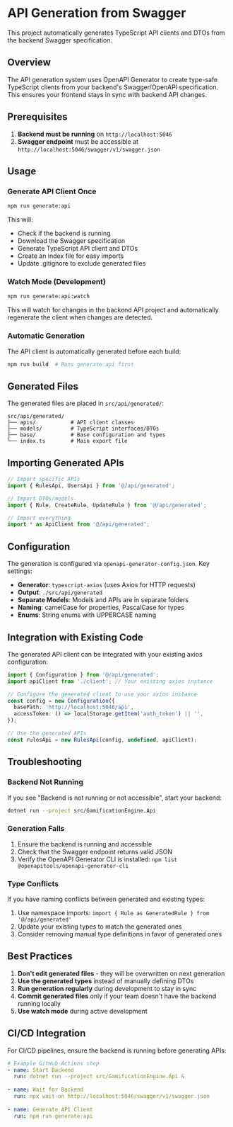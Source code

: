 # API Generation from Swagger

This project automatically generates TypeScript API clients and DTOs from the backend Swagger specification.

## Overview

The API generation system uses OpenAPI Generator to create type-safe TypeScript clients from your backend's Swagger/OpenAPI specification. This ensures your frontend stays in sync with backend API changes.

## Prerequisites

1. **Backend must be running** on `http://localhost:5046`
2. **Swagger endpoint** must be accessible at `http://localhost:5046/swagger/v1/swagger.json`

## Usage

### Generate API Client Once

```bash
npm run generate:api
```

This will:
- Check if the backend is running
- Download the Swagger specification
- Generate TypeScript API client and DTOs
- Create an index file for easy imports
- Update .gitignore to exclude generated files

### Watch Mode (Development)

```bash
npm run generate:api:watch
```

This will watch for changes in the backend API project and automatically regenerate the client when changes are detected.

### Automatic Generation

The API client is automatically generated before each build:

```bash
npm run build  # Runs generate:api first
```

## Generated Files

The generated files are placed in `src/api/generated/`:

```
src/api/generated/
├── apis/           # API client classes
├── models/         # TypeScript interfaces/DTOs
├── base/           # Base configuration and types
└── index.ts        # Main export file
```

## Importing Generated APIs

```typescript
// Import specific APIs
import { RulesApi, UsersApi } from '@/api/generated';

// Import DTOs/models
import { Rule, CreateRule, UpdateRule } from '@/api/generated';

// Import everything
import * as ApiClient from '@/api/generated';
```

## Configuration

The generation is configured via `openapi-generator-config.json`. Key settings:

- **Generator**: `typescript-axios` (uses Axios for HTTP requests)
- **Output**: `./src/api/generated`
- **Separate Models**: Models and APIs are in separate folders
- **Naming**: camelCase for properties, PascalCase for types
- **Enums**: String enums with UPPERCASE naming

## Integration with Existing Code

The generated API client can be integrated with your existing axios configuration:

```typescript
import { Configuration } from '@/api/generated';
import apiClient from './client'; // Your existing axios instance

// Configure the generated client to use your axios instance
const config = new Configuration({
  basePath: 'http://localhost:5046/api',
  accessToken: () => localStorage.getItem('auth_token') || '',
});

// Use the generated APIs
const rulesApi = new RulesApi(config, undefined, apiClient);
```

## Troubleshooting

### Backend Not Running

If you see "Backend is not running or not accessible", start your backend:

```bash
dotnet run --project src/GamificationEngine.Api
```

### Generation Fails

1. Ensure the backend is running and accessible
2. Check that the Swagger endpoint returns valid JSON
3. Verify the OpenAPI Generator CLI is installed: `npm list @openapitools/openapi-generator-cli`

### Type Conflicts

If you have naming conflicts between generated and existing types:

1. Use namespace imports: `import { Rule as GeneratedRule } from '@/api/generated'`
2. Update your existing types to match the generated ones
3. Consider removing manual type definitions in favor of generated ones

## Best Practices

1. **Don't edit generated files** - they will be overwritten on next generation
2. **Use the generated types** instead of manually defining DTOs
3. **Run generation regularly** during development to stay in sync
4. **Commit generated files** only if your team doesn't have the backend running locally
5. **Use watch mode** during active development

## CI/CD Integration

For CI/CD pipelines, ensure the backend is running before generating APIs:

```yaml
# Example GitHub Actions step
- name: Start Backend
  run: dotnet run --project src/GamificationEngine.Api &
  
- name: Wait for Backend
  run: npx wait-on http://localhost:5046/swagger/v1/swagger.json
  
- name: Generate API Client
  run: npm run generate:api
```
